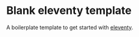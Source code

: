 # Blank eleventy template

A boilerplate template to get started with [eleventy](https://github.com/11ty/eleventy).
